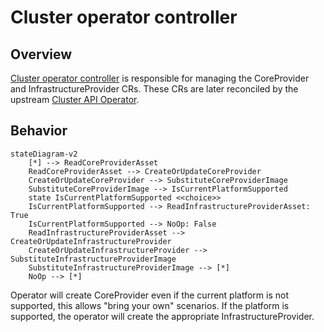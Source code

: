 # Cluster operator controller

## Overview

[Cluster operator controller](../../pkg/controllers/clusteroperator/clusteroperator_controller.go) is responsible for managing the CoreProvider and InfrastructureProvider CRs.
These CRs are later reconciled by the upstream [Cluster API Operator](https://github.com/kubernetes-sigs/cluster-api-operator).

## Behavior

```mermaid
stateDiagram-v2
    [*] --> ReadCoreProviderAsset
    ReadCoreProviderAsset --> CreateOrUpdateCoreProvider
    CreateOrUpdateCoreProvider --> SubstituteCoreProviderImage
    SubstituteCoreProviderImage --> IsCurrentPlatformSupported
    state IsCurrentPlatformSupported <<choice>>
    IsCurrentPlatformSupported --> ReadInfrastructureProviderAsset: True
    IsCurrentPlatformSupported --> NoOp: False
    ReadInfrastructureProviderAsset --> CreateOrUpdateInfrastructureProvider
    CreateOrUpdateInfrastructureProvider --> SubstituteInfrastructureProviderImage
    SubstituteInfrastructureProviderImage --> [*]
    NoOp --> [*]
```

Operator will create CoreProvider even if the current platform is not supported, this allows "bring your own" 
scenarios. If the platform is supported, the operator will create the appropriate InfrastructureProvider.
